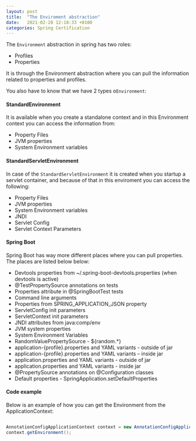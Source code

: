 ```yaml
---
layout: post
title:  "The Enviroment abstraction"
date:   2021-02-28 12:18:33 +0100
categories: Spring Certification
---
```


The `Environment` abstraction in spring has two roles:

* Profiles
* Properties

It is through the Environment abstraction where you can pull the information related to properties and profiles.

You also have to know that we have 2 types o` Environment `:

#### StandardEnvironment

It is available when you create a standalone context and in this Environment context you can access the information from:

* Property Files
* JVM properties
* System Environment variables

#### StandardServletEnvironment

In case of the `StandardServletEnvironment` it is created when you startup a servlet container, and because of that in this
enviroment you can access the following:

* Property Files
* JVM properties
* System Environment variables
* JNDI
* Servlet Config
* Servlet Context Parameters


#### Spring Boot

Spring Boot has way more different places where you can pull properties. The places are listed below below:


* Devtools properties from ~/.spring-boot-devtools.properties (when devtools is active)
* @TestPropertySource annotations on tests
* Properties attribute in @SpringBootTest tests
* Command line arguments
* Properties from SPRING_APPLICATION_JSON property
* ServletConfig init parameters
* ServletContext init parameters
* JNDI attributes from java:comp/env
* JVM system properties
* System Environment Variables
* RandomValuePropertySource - ${random.*}
* application-{profile}.properties and YAML variants - outside of jar
* application-{profile}.properties and YAML variants – inside jar
* application.properties and YAML variants - outside of jar
* application.properties and YAML variants - inside jar
* @PropertySource annotations on @Configuration classes
* Default properties - SpringApplication.setDefaultProperties

#### Code example

Below is an example of how you can get the Environment from the ApplicationContext:

```java

AnnotationConfigApplicationContext context = new AnnotationConfigApplicationContext();
context.getEnvironment();

```






